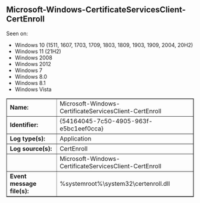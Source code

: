 ## Microsoft-Windows-CertificateServicesClient-CertEnroll

Seen on:
* Windows 10 (1511, 1607, 1703, 1709, 1803, 1809, 1903, 1909, 2004, 20H2)
* Windows 11 (21H2)
* Windows 2008
* Windows 2012
* Windows 7
* Windows 8.0
* Windows 8.1
* Windows Vista

<table border="1" class="docutils">
  <tbody>
    <tr>
      <td><b>Name:</b></td>
      <td>Microsoft-Windows-CertificateServicesClient-CertEnroll</td>
    </tr>
    <tr>
      <td><b>Identifier:</b></td>
      <td>{54164045-7c50-4905-963f-e5bc1eef0cca}</td>
    </tr>
    <tr>
      <td><b>Log type(s):</b></td>
      <td>Application</td>
    </tr>
    <tr>
      <td><b>Log source(s):</b></td>
      <td>CertEnroll</td>
    </tr>
    <tr>
      <td>&nbsp;</td>
      <td>Microsoft-Windows-CertificateServicesClient-CertEnroll</td>
    </tr>
    <tr>
      <td><b>Event message file(s):</b></td>
      <td>%systemroot%\system32\certenroll.dll</td>
    </tr>
  </tbody>
</table>

&nbsp;

